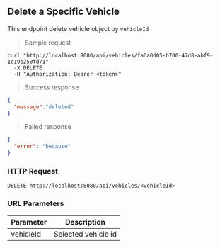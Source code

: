 ## Delete a Specific Vehicle

This endpoint delete vehicle object by <code>vehicleId</code>

> Sample request 

```shell
curl "http://localhost:8080/api/vehicles/fa6a0d05-b700-47d8-abf9-1e19b250fd71"
  -X DELETE
  -H "Authorization: Bearer <token>"
```

> Success response

```json
{
  "message":"deleted"
}
```

> Failed response

```json
{
  "error": "because"
}
```

### HTTP Request

`DELETE http://localhost:8080/api/vehicles/<vehicleId>`

### URL Parameters

Parameter | Description
--------- | -----------
vehicleId | Selected vehicle id